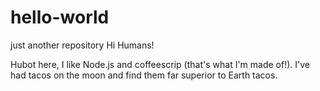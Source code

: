 # hello-world
just another repository
Hi Humans!

Hubot here, I like Node.js and coffeescrip (that's what I'm made of!).
I've had tacos on the moon and find them far superior to Earth tacos.
